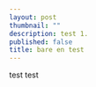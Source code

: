 ```yaml
---
layout: post
thumbnail: ""
description: test 1.
published: false
title: bare en test
---
```




test test
